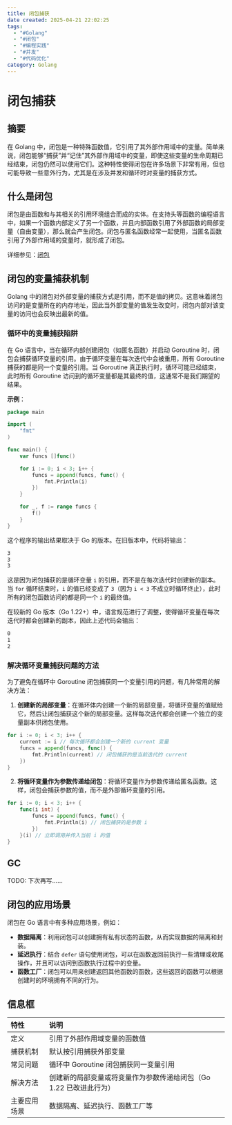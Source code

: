 ```yaml
---
title: 闭包捕获
date created: 2025-04-21 22:02:25
tags:
  - "#Golang"
  - "#闭包"
  - "#编程实践"
  - "#并发"
  - "#代码优化"
category: Golang
---
```


# 闭包捕获

## 摘要

在 Golang 中，闭包是一种特殊函数值，它引用了其外部作用域中的变量。简单来说，闭包能够“捕获”并“记住”其外部作用域中的变量，即使这些变量的生命周期已经结束，闭包仍然可以使用它们。这种特性使得闭包在许多场景下非常有用，但也可能导致一些意外行为，尤其是在涉及并发和循环时对变量的捕获方式。

## 什么是闭包

闭包是由函数和与其相关的引用环境组合而成的实体。在支持头等函数的编程语言中，如果一个函数内部定义了另一个函数，并且内部函数引用了外部函数的局部变量（自由变量），那么就会产生闭包。闭包与匿名函数经常一起使用，当匿名函数引用了外部作用域的变量时，就形成了闭包。

详细参见：[闭包](闭包.md)

## 闭包的变量捕获机制

Golang 中的闭包对外部变量的捕获方式是引用，而不是值的拷贝。这意味着闭包访问的是变量所在的内存地址，因此当外部变量的值发生改变时，闭包内部对该变量的访问也会反映出最新的值。

### 循环中的变量捕获陷阱

在 Go 语言中，当在循环内部创建闭包（如匿名函数）并启动 Goroutine 时，闭包会捕获循环变量的引用。由于循环变量在每次迭代中会被重用，所有 Goroutine 捕获的都是同一个变量的引用。当 Goroutine 真正执行时，循环可能已经结束，此时所有 Goroutine 访问到的循环变量都是其最终的值，这通常不是我们期望的结果。

**示例**：

```go
package main

import (
	"fmt"
)

func main() {
	var funcs []func()

	for i := 0; i < 3; i++ {
		funcs = append(funcs, func() {
			fmt.Println(i)
		})
	}

	for _, f := range funcs {
		f()
	}
}
```

这个程序的输出结果取决于 Go 的版本。在旧版本中，代码将输出：

```sh
3
3
3
```

这是因为闭包捕获的是循环变量 `i` 的引用，而不是在每次迭代时创建新的副本。当 `for` 循环结束时，`i` 的值已经变成了 `3`（因为 `i < 3` 不成立时循环终止），此时所有的闭包函数访问的都是同一个 `i` 的最终值。

在较新的 Go 版本（Go 1.22+）中，语言规范进行了调整，使得循环变量在每次迭代时都会创建新的副本，因此上述代码会输出：

```sh
0
1
2
```

### 解决循环变量捕获问题的方法

为了避免在循环中 Goroutine 闭包捕获同一个变量引用的问题，有几种常用的解决方法：

1. **创建新的局部变量**：在循环体内创建一个新的局部变量，将循环变量的值赋给它，然后让闭包捕获这个新的局部变量。这样每次迭代都会创建一个独立的变量副本供闭包使用。

```go
for i := 0; i < 3; i++ {
    current := i // 每次循环都会创建一个新的 current 变量
    funcs = append(funcs, func() {
        fmt.Println(current) // 闭包捕获的是当前迭代的 current
    })
}
```

2. **将循环变量作为参数传递给闭包**：将循环变量作为参数传递给匿名函数。这样，闭包会捕获参数的值，而不是外部循环变量的引用。

```go
for i := 0; i < 3; i++ {
    func(i int) {
        funcs = append(funcs, func() {
            fmt.Println(i) // 闭包捕获的是参数 i
        })
    }(i) // 立即调用并传入当前 i 的值
}
```

## GC

TODO: 下次再写……

## 闭包的应用场景

闭包在 Go 语言中有多种应用场景，例如：

- **数据隔离**：利用闭包可以创建拥有私有状态的函数，从而实现数据的隔离和封装。
- **延迟执行**：结合 `defer` 语句使用闭包，可以在函数返回前执行一些清理或收尾操作，并且可以访问到函数执行过程中的变量。
- **函数工厂**：闭包可以用来创建返回其他函数的函数，这些返回的函数可以根据创建时的环境拥有不同的行为。

## 信息框

| 特性         | 说明                                                                 |
| :----------- | :------------------------------------------------------------------- |
| 定义         | 引用了外部作用域变量的函数值                                         |
| 捕获机制     | 默认按引用捕获外部变量                                               |
| 常见问题     | 循环中 Goroutine 闭包捕获同一变量引用                                |
| 解决方法     | 创建新的局部变量或将变量作为参数传递给闭包（Go 1.22 已改进此行为） |
| 主要应用场景 | 数据隔离、延迟执行、函数工厂等                                       |
